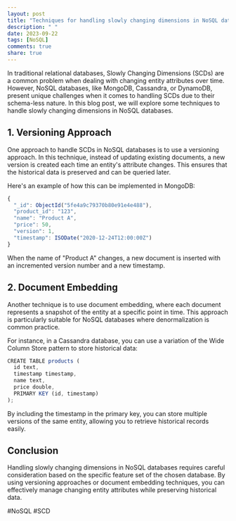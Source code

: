 ```yaml
---
layout: post
title: "Techniques for handling slowly changing dimensions in NoSQL databases."
description: " "
date: 2023-09-22
tags: [NoSQL]
comments: true
share: true
---
```


In traditional relational databases, Slowly Changing Dimensions (SCDs) are a common problem when dealing with changing entity attributes over time. However, NoSQL databases, like MongoDB, Cassandra, or DynamoDB, present unique challenges when it comes to handling SCDs due to their schema-less nature. In this blog post, we will explore some techniques to handle slowly changing dimensions in NoSQL databases.

## 1. Versioning Approach

One approach to handle SCDs in NoSQL databases is to use a versioning approach. In this technique, instead of updating existing documents, a new version is created each time an entity's attribute changes. This ensures that the historical data is preserved and can be queried later.

Here's an example of how this can be implemented in MongoDB:

```javascript
{
  "_id": ObjectId("5fe4a9c79370b80e91e4e488"),
  "product_id": "123",
  "name": "Product A",
  "price": 50,
  "version": 1,
  "timestamp": ISODate("2020-12-24T12:00:00Z")
}
```

When the name of "Product A" changes, a new document is inserted with an incremented version number and a new timestamp.

## 2. Document Embedding

Another technique is to use document embedding, where each document represents a snapshot of the entity at a specific point in time. This approach is particularly suitable for NoSQL databases where denormalization is common practice.

For instance, in a Cassandra database, you can use a variation of the Wide Column Store pattern to store historical data:

```javascript
CREATE TABLE products (
  id text,
  timestamp timestamp,
  name text,
  price double,
  PRIMARY KEY (id, timestamp)
);
```

By including the timestamp in the primary key, you can store multiple versions of the same entity, allowing you to retrieve historical records easily.

## Conclusion

Handling slowly changing dimensions in NoSQL databases requires careful consideration based on the specific feature set of the chosen database. By using versioning approaches or document embedding techniques, you can effectively manage changing entity attributes while preserving historical data.

#NoSQL #SCD